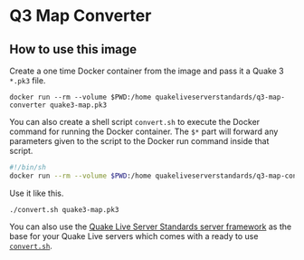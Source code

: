 # Q3 Map Converter

## How to use this image

Create a one time Docker container from the image and pass it a Quake 3 `*.pk3` file.

```
docker run --rm --volume $PWD:/home quakeliveserverstandards/q3-map-converter quake3-map.pk3
```

You can also create a shell script `convert.sh` to execute the Docker command for running the Docker container. The `$*` part will forward any parameters given to the script to the Docker run command inside that script.

```sh
#!/bin/sh
docker run --rm --volume $PWD:/home quakeliveserverstandards/q3-map-converter $*
```

Use it like this.

```
./convert.sh quake3-map.pk3
```

You can also use the [Quake Live Server Standards server framework](https://github.com/quakelive-server-standards/quakelive-server-standards) as the base for your Quake Live servers which comes with a ready to use [`convert.sh`](https://github.com/quakelive-server-standards/quakelive-server-standards/blob/master/workshop/convert.sh).